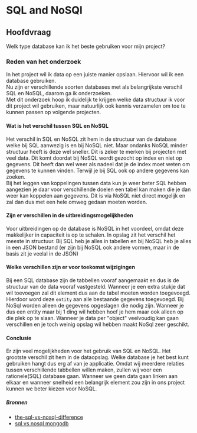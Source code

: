 # SQL and NoSQl

## Hoofdvraag

Welk type database kan ik het beste gebruiken voor mijn project?

### Reden van het onderzoek

In het project wil ik data op een juiste manier opslaan. Hiervoor wil ik een database gebruiken.  
Nu zijn er verschillende soorten databases met als belangrijkste verschil SQL en NoSQL, daarom ga ik onderzoeken.  
Met dit onderzoek hoop ik duidelijk te krijgen welke data structuur ik voor dit project wil gebruiken, maar natuurlijk ook kennis verzamelen om toe te kunnen passen op volgende projecten.

#### Wat is het verschil tussen SQL en NoSQL

Het verschil in SQL en NoSQL zit hem in de structuur van de database welke bij SQL aanwezig is en bij NoSQL niet.
Maar ondanks NoSQL minder structuur heeft is deze wel sneller.
Dit is zeker te merken bij projecten met veel data. Dit komt doordat bij NoSQL wordt gezocht op index en niet op gegevens.
Dit heeft dan wel weer als nadeel dat je de index moet weten om gegevens te kunnen vinden.
Terwijl je bij SQL ook op andere gegevens kan zoeken.  
Bij het leggen van koppelingen tussen data kun je weer beter SQL hebben aangezien je daar voor verschillende doelen een tabel kan maken die je dan weer kan koppelen aan gegevens.
Dit is via NoSQL niet direct mogelijk en zal dan dus met een hele omweg gedaan moeten worden.

#### Zijn er verschillen in de uitbreidingsmogelijkheden

Voor uitbreidingen op de database is NoSQL in het voordeel, omdat deze makkelijker in capaciteit is op te schalen.
In opslag zit het verschil het meeste in structuur.
Bij SQL heb je alles in tabellen en bij NoSQL heb je alles in een JSON bestand (er zijn bij NoSQL ook andere vormen, maar in de basis zit je veelal in de JSON)

#### Welke verschillen zijn er voor toekomst wijzigingen

Bij een SQL database zijn de tabbellen vooraf aangemaakt en dus is de structuur van de data vooraf vastgesteld.
Wanneer je een extra stukje dat wil toevoegen zal dit element dus aan de tabel moeten worden toegevoegd.
Hierdoor word deze `entity` aan alle bestaande gegevens toegevoegd. Bij NoSql worden alleen de gegevens opgeslagen die nodig zijn.
Wanneer je dus een entity maar bij 1 ding wil hebben hoef je hem maar ook alleen op die plek op te slaan.
Wanneer je data per "object" veelvoudig kan gaan verschillen en je toch weinig opslag wil hebben maakt NoSql zeer geschikt.

#### Conclusie

Er zijn veel mogelijkheden voor het gebruik van SQL en NoSQL.
Het grootste verschil zit hem in de dataopslag.
Welke database je het best kunt gebruiken hangt dus erg af van je applicatie.
Omdat wij meerdere relaties tussen verschillende tabbellen willen maken, zullen wij voor een rationele(SQL) database gaan.
Wanneer we geen data gaan linken aan elkaar en wanneer snelheid een belangrijk element zou zijn in ons project kunnen we beter kiezen voor NoSQL.

##### Bronnen

- [the-sql-vs-nosql-difference](https://www.xplenty.com/blog/the-sql-vs-nosql-difference/)
- [sql vs nosql mongodb](https://www.mongodb.com/nosql-explained/nosql-vs-sql)
